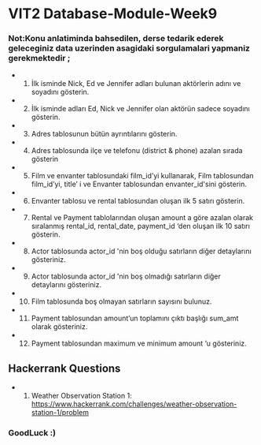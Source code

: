 # VIT2 Database-Module-Week9
### Not:Konu anlatiminda bahsedilen, derse tedarik ederek geleceginiz data uzerinden asagidaki sorgulamalari yapmaniz gerekmektedir ;
* 1) İlk isminde Nick, Ed ve Jennifer adları bulunan aktörlerin adını ve soyadını gösterin. 
* 2) İlk isminde adları Ed, Nick ve Jennifer olan aktörün sadece soyadını gösterin. 
* 3) Adres tablosunun bütün ayrıntılarını gösterin. 
* 4) Adres tablosunda ilçe ve telefonu (district & phone) azalan sırada gösterin 
* 5) Film ve envanter tablosundaki film_id’yi kullanarak, Film tablosundan film_id’yi, title’ i ve Envanter tablosundan envanter_id'sini gösterin. 
* 6) Envanter tablosu ve rental tablosundan oluşan ilk 5 satırı gösterin. 
* 7) Rental ve Payment tablolarından oluşan amount a göre azalan olarak sıralanmış rental_id, rental_date, payment_id ‘den oluşan ilk 10 satırı gösterin. 
* 8) Actor tablosunda actor_id 'nin boş olduğu satırların diğer detaylarını gösteriniz. 
* 9) Actor tablosunda actor_id 'nin boş olmadığı satırların diğer detaylarını gösteriniz. 
* 10) Film tablosunda boş olmayan satırların sayısını bulunuz. 
* 11) Payment tablosundan amount’un toplamını çıktı başlığı sum_amt olarak gösteriniz. 
* 12) Payment tablosundan maximum ve minimum amount ‘u gösteriniz. 

## Hackerrank Questions

- 1. Weather Observation Station 1: https://www.hackerrank.com/challenges/weather-observation-station-1/problem

### GoodLuck :)
